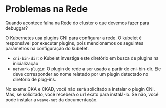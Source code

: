 # Problemas na Rede  
Quando acontece falha na Rede do cluster o que devemos fazer para debuggar?  
  
O Kubernetes usa plugins CNI para configurar a rede. O kubelet é responsável por executar plugins, pois mencionamos os seguintes parâmetros na configuração do kubelet.  
  
- `cni-bin-dir`: o Kubelet investiga este diretório em busca de plugins na inicialização
- `network-plugin`: O plugin de rede a ser usado a partir de cni-bin-dir. Ele deve corresponder ao nome relatado por um plugin detectado no diretório de plug-ins.  
  
No exame CKA e CKAD, você não será solicitado a instalar o plugin CNI. Mas, se solicitado, você receberá o url exato para instalá-lo. Se não, você pode instalar a `weave-net` da documentação.  
  

